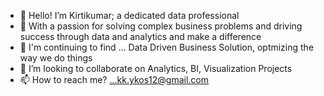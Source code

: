 - 👋 Hello! I’m Kirtikumar; a dedicated data professional 
- 👀 With a passion for solving complex business problems and driving success through data and analytics and make a difference
- 🌱 I'm continuing to find ... Data Driven Business Solution, optmizing the way we do things
- 💞️ I’m looking to collaborate on Analytics, BI, Visualization Projects
- 📫 How to reach me? ...kk.ykos12@gmail.com

<!---
kk-ykos/kk-ykos is a ✨ special ✨ repository because its `README.md` (this file) appears on your GitHub profile.
You can click the Preview link to take a look at your changes.
--->
